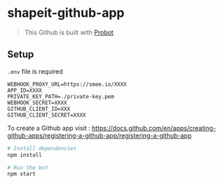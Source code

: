 # shapeit-github-app

> This Github is built with [Probot](https://github.com/probot/probot)

## Setup

`.env` file is required

```
WEBHOOK_PROXY_URL=https://smee.io/XXXX
APP_ID=XXXX
PRIVATE_KEY_PATH=./private-key.pem
WEBHOOK_SECRET=XXXX
GITHUB_CLIENT_ID=XXX
GITHUB_CLIENT_SECRET=XXXX
```

To create a Github app visit : https://docs.github.com/en/apps/creating-github-apps/registering-a-github-app/registering-a-github-app


```sh
# Install dependencies
npm install

# Run the bot
npm start
```
